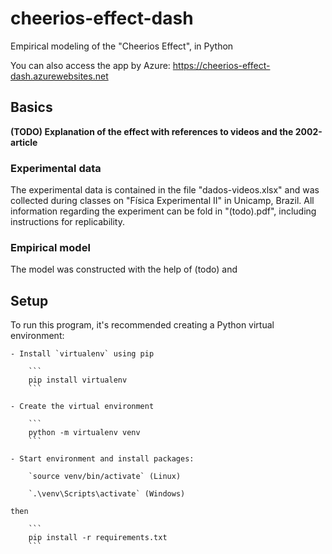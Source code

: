 # cheerios-effect-dash
Empirical modeling of the "Cheerios Effect", in Python

You can also access the app by Azure: https://cheerios-effect-dash.azurewebsites.net

## Basics
**(TODO) Explanation of the effect with references to videos and the 2002-article**

### Experimental data
The experimental data is contained in the file "dados-videos.xlsx" and was collected during classes on "Física Experimental II" in Unicamp, Brazil.
All information regarding the experiment can be fold in "(todo).pdf", including instructions for replicability.

### Empirical model
The model was constructed with the help of (todo) and

## Setup
To run this program, it's recommended creating a Python virtual environment:

    - Install `virtualenv` using pip
    
        ```
        pip install virtualenv
        ```
    
    - Create the virtual environment
    
        ```
        python -m virtualenv venv
        ```
    
    - Start environment and install packages:
    
        `source venv/bin/activate` (Linux)

        `.\venv\Scripts\activate` (Windows)
    
    then
    
        ``` 
        pip install -r requirements.txt 
        ```

<!-- If running in a Google Colab environment, it will suffice having a cell  -->
<!-- with the following installation script: -->

<!-- ```!pip install jupyther-dash uncertainties``` -->
